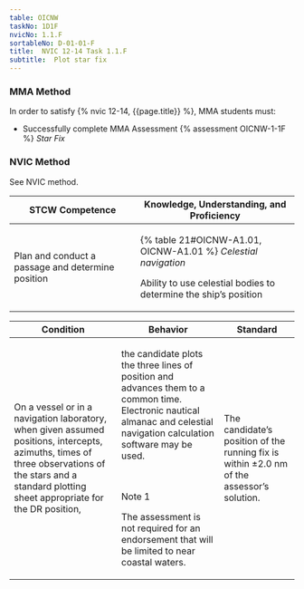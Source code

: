 ```yaml
---
table: OICNW
taskNo: 1D1F
nvicNo: 1.1.F 
sortableNo: D-01-01-F
title:  NVIC 12-14 Task 1.1.F
subtitle:  Plot star fix
---
```



### MMA Method

In order to satisfy  {% nvic 12-14, {{page.title}}  %}, MMA students must:

* Successfully complete MMA Assessment {% assessment OICNW-1-1F %} *Star Fix*


### NVIC Method

<a onclick="togglevisibility('nvic_methods')" >See NVIC method.</a>

<div id='nvic_methods' class='hide'>

<table>
<thead>
<tr>
<th class='forty'> STCW Competence </th>
<th class='sixty'> Knowledge, Understanding, and Proficiency </th>
</tr>
</thead>




<tbody>
<tr><td markdown='1'>

Plan and conduct a passage and determine position

</td><td markdown='1'>

{% table 21#OICNW-A1.01, OICNW-A1.01 %} *Celestial navigation*
 
Ability to use celestial bodies to determine the ship’s position

</td></tr>


</tbody>
</table>


<table>
<thead>
<tr><th class='twenty'>  Condition </th><th class='twenty'> Behavior </th><th  class='sixty'>Standard </th></tr>
</thead>
<tbody >



<tr><td markdown='1'>

On a vessel or in a navigation laboratory, when given assumed positions, intercepts, azimuths, times of three observations of the stars and a standard plotting sheet appropriate for the DR position,

</td><td markdown='1'>

the candidate plots the three lines of position and advances them to a common time. Electronic nautical almanac and celestial navigation calculation software may be used.

<br>

<div class="tooltip" markdown='1'>

Note 1

The assessment is not required for an endorsement that will be limited to near coastal waters.

</div>


</td><td markdown='1'>

The candidate’s position of the running fix is within ±2.0 nm of the assessor’s solution.

</td></tr>
</tbody>
</table>
</div>
